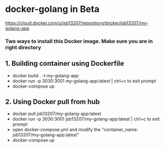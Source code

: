 # docker-golang in Beta

https://cloud.docker.com/u/jsb13207/repository/docker/jsb13207/my-golang-app

<h3>Two ways to install this Docker image. Make sure you are in right directory</h3>

<h2>1. Building container using Dockerfile</h2>
<ul>
    <li>docker build . -t my-golang-app</li>
    <li>docker run -p 3030:3001 my-golang-app:latest | ctrl+c to exit prompt</li>
    <li>docker-compose up</li>
</ul>

<h2>2. Using Docker pull from hub</h2>
<ul>
    <li>docker pull jsb13207/my-golang-app:latest</li>
    <li>docker run -p 3030:3001 jsb13207/my-golang-app:latest | ctrl+c to exit prompt</li>
    <li>open docker-compose.yml and modify the "container_name: jsb13207/my-golang-app:latest"</li>
    <li>docker-compose up</li>
</ul>
